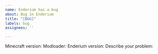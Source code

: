 ```yaml
---
name: Enderium has a bug
about: Bug in Enderium
title: "[BUG]"
labels: bug
assignees: ''

---
```


Minecraft version:
Modloader:
Enderium version:
Describe your problem:
